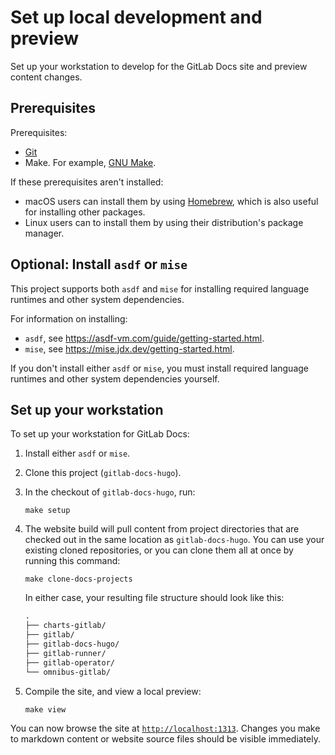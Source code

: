 # Set up local development and preview

Set up your workstation to develop for the GitLab Docs site and preview content changes.

## Prerequisites

Prerequisites:

- [Git](https://git-scm.com)
- Make. For example, [GNU Make](https://www.gnu.org/software/make/).

If these prerequisites aren't installed:

- macOS users can install them by using [Homebrew](https://brew.sh), which is also useful for installing other packages.
- Linux users can to install them by using their distribution's package manager.

## Optional: Install `asdf` or `mise`

This project supports both `asdf` and `mise` for installing required language runtimes and other system dependencies.

For information on installing:

- `asdf`, see <https://asdf-vm.com/guide/getting-started.html>.
- `mise`, see <https://mise.jdx.dev/getting-started.html>.

If you don't install either `asdf` or `mise`, you must install required language runtimes and other system dependencies
yourself.

## Set up your workstation

To set up your workstation for GitLab Docs:

1. Install either `asdf` or `mise`.
1. Clone this project (`gitlab-docs-hugo`).
1. In the checkout of `gitlab-docs-hugo`, run:

   ```shell
   make setup
   ```

1. The website build will pull content from project directories that are
   checked out in the same location as `gitlab-docs-hugo`. You can use your
   existing cloned repositories, or you can clone them all at once by running this command:

   ```shell
   make clone-docs-projects
   ```

   In either case, your resulting file structure should look like this:

   ```markdown
   .
   ├── charts-gitlab/
   ├── gitlab/
   ├── gitlab-docs-hugo/
   ├── gitlab-runner/
   ├── gitlab-operator/
   └── omnibus-gitlab/
   ```

1. Compile the site, and view a local preview:

   ```shell
   make view
   ```

You can now browse the site at [`http://localhost:1313`](http://localhost:1313). Changes you make to markdown content or
website source files should be visible immediately.
